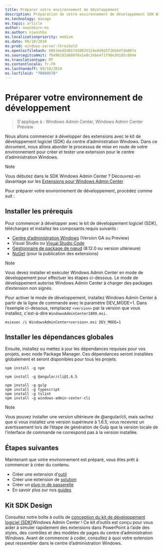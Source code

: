 ```yaml
---
title: Préparer votre environnement de développement
description: Préparation de votre environnement de développement SDK Windows Admin Center (projet Honolulu)
ms.technology: manage
ms.topic: article
author: nwashburn-ms
ms.author: niwashbu
ms.localizationpriority: medium
ms.date: 09/18/2018
ms.prod: windows-server-threshold
ms.openlocfilehash: 08634e05d6b7450035324e8d925f2bb9df3b007e
ms.sourcegitcommit: f6490192d686f0a1e0c2ebe471f98e30105c0844
ms.translationtype: MT
ms.contentlocale: fr-FR
ms.lasthandoff: 09/10/2019
ms.locfileid: "70869578"
---
```

# <a name="prepare-your-development-environment"></a>Préparer votre environnement de développement

>S'applique à : Windows Admin Center, Windows Admin Center Preview

Nous allons commencer à développer des extensions avec le kit de développement logiciel (SDK) du centre d’administration Windows.  Dans ce document, nous allons aborder le processus de mise en route de votre environnement pour créer et tester une extension pour le centre d’administration Windows.

> [!NOTE]
> Vous débutez dans le SDK Windows Admin Center ?  Découvrez-en davantage sur les [Extensions pour Windows Admin Center](extensibility-overview.md)

Pour préparer votre environnement de développement, procédez comme suit :

## <a name="install-prerequisites"></a>Installer les prérequis

Pour commencer à développer avec le kit de développement logiciel (SDK), téléchargez et installez les composants requis suivants :

* [Centre d’administration Windows](https://aka.ms/WACDownloadPage) (Version GA ou Preview)
* Visual Studio ou [Visual Studio Code](http://code.visualstudio.com)
* [Gestionnaire de package de nœud](https://npmjs.com/get-npm) (8.12.0 ou version ultérieure)
* [NuGet](https://www.nuget.org/downloads) (pour la publication des extensions)

> [!NOTE]
> Vous devez installer et exécuter Windows Admin Center en mode de développement pour effectuer les étapes ci-dessous. Le mode de développement autorise Windows Admin Center à charger des packages d’extension non signés.
>
>  Pour activer le mode de développement, installez Windows Admin Center à partir de la ligne de commande avec le paramètre DEV_MODE=1. Dans l’exemple ci-dessous, remplacez ```<version>``` par la version que vous installez, c'est-à-dire ```WindowsAdminCenter1809.msi```.
>
> ```msiexec /i WindowsAdminCenter<version>.msi DEV_MODE=1```

## <a name="install-global-dependencies"></a>Installer les dépendances globales

Ensuite, installez ou mettez à jour les dépendances requises pour vos projets, avec node Package Manager. Ces dépendances seront installées globalement et seront disponibles pour tous les projets.

```
npm install -g npm

npm install -g @angular/cli@1.6.5

npm install -g gulp
npm install -g typescript
npm install -g tslint
npm install -g windows-admin-center-cli
```

>[!NOTE]
>Vous pouvez installer une version ultérieure de @angular/cli, mais sachez que si vous installez une version supérieure à 1.6.5, vous recevrez un avertissement lors de l’étape de génération de Gulp que la version locale de l’interface de commande ne correspond pas à la version installée.

## <a name="next-steps"></a>Étapes suivantes

Maintenant que votre environnement est préparé, vous êtes prêt à commencer à créer du contenu.

- Créer une extension d'[outil](develop-tool.md)
- Créer une extension de [solution](develop-solution.md)
- Créer un [plug-in de passerelle](develop-gateway-plugin.md)
- En savoir plus sur nos [guides](guides.md)

## <a name="sdk-design-toolkit"></a>Kit SDK Design

Consultez notre boîte à outils de [conception du kit de développement logiciel (SDK)](https://github.com/Microsoft/windows-admin-center-sdk/blob/master/WindowsAdminCenterDesignToolkit.zip)Windows Admin Center ! Ce kit d’outils est conçu pour vous aider à simuler rapidement des extensions dans PowerPoint à l’aide des styles, des contrôles et des modèles de pages du centre d’administration Windows. Avant de commencer à coder, consultez à quoi votre extension peut ressembler dans le centre d’administration Windows.

